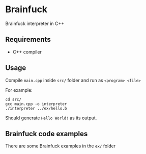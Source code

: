 # Brainfuck
Brainfuck interpreter in C++

## Requirements
* C++ compiler

## Usage
Compile `main.cpp` inside `src/` folder and run as `<program> <file>`

For example:
```
cd src/
gcc main.cpp -o interpreter  
./interpreter ../ex/hello.b
```
Should generate
`Hello World!`
as its output.

## Brainfuck code examples
There are some Brainfuck examples in the `ex/` folder
